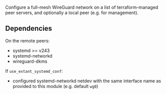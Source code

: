 Configure a full-mesh WireGuard network on a list of terraform-managed peer servers, and optionally a local peer (e.g. for management).

## Dependencies

On the remote peers:
* systemd >= v243
* systemd-networkd
* wireguard-dkms

If `use_extant_systemd_conf`:
* configured systemd-networkd netdev with the same interface name as provided to this module (e.g. default `wg0`)
